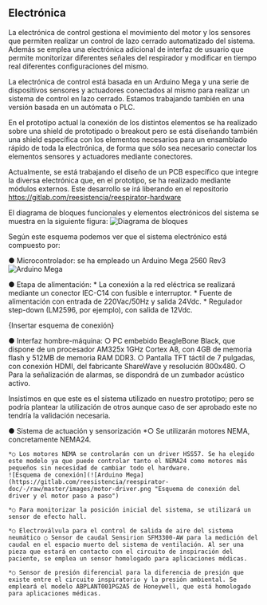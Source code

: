 ## Electrónica
La electrónica de control gestiona el movimiento del motor y los sensores que permiten realizar un control de lazo cerrado automatizado del sistema. Además se emplea una electrónica adicional de interfaz de usuario que permite monitorizar diferentes señales del respirador y modificar en tiempo real diferentes configuraciones del mismo.

La electrónica de control está basada en un Arduino Mega y una serie de dispositivos sensores y actuadores conectados al mismo para realizar un sistema de control en lazo cerrado. Estamos trabajando también en una versión basada en un autómata o PLC.

En el prototipo actual la conexión de los distintos elementos se ha realizado sobre una shield de prototipado o breakout pero se está diseñando también una shield específica con los elementos necesarios para un ensamblado rápido de toda la electrónica, de forma que sólo sea necesario conectar los elementos sensores y actuadores mediante conectores.

Actualmente, se está trabajando el diseño de un PCB específico que integre la diversa electrónica que, en el prototipo, se ha realizado mediante módulos externos. Este desarrollo se irá liberando en el repositorio https://gitlab.com/reesistencia/reespirator-hardware

El diagrama de bloques funcionales y elementos electrónicos del sistema se muestra en la siguiente figura:
![Diagrama de bloques](https://gitlab.com/reesistencia/reespirator-doc/-/raw/master/images/diagrama-de-bloques.jpg "Diagrama de bloques")

Según este esquema podemos ver que el sistema electrónico está compuesto por:

● Microcontrolador: se ha empleado un Arduino Mega 2560 Rev3
![Arduino Mega](https://gitlab.com/reesistencia/reespirator-doc/-/raw/master/images/Arduino-mega.jpg "Arduino Mega")

● Etapa de alimentación:
	* La conexión a la red eléctrica se realizará mediante un conector IEC-C14 con fusible e interruptor.
	* Fuente de alimentación con entrada de 220Vac/50Hz y salida 24Vdc.
	* Regulador step-down (LM2596, por ejemplo), con salida de 12Vdc.

{Insertar esquema de conexión}


● Interfaz hombre-máquina:
	○ PC embebido BeagleBone Black, que dispone de un procesador AM325x 1GHz Cortex A8, con 4GB de memoria flash y 512MB de memoria RAM DDR3.
	○ Pantalla TFT táctil de 7 pulgadas, con conexión HDMI, del fabricante ShareWave y resolución 800x480.
	○ Para la señalización de alarmas, se dispondrá de un zumbador acústico activo.

Insistimos en que este es el sistema utilizado en nuestro prototipo; pero se podría plantear la utilización de otros aunque caso de ser aprobado este no tendría la validación necesaria.

● Sistema de actuación y sensorización
	*○ Se utilizarán motores NEMA, concretamente NEMA24.

	*○ Los motores NEMA se controlarán con un driver HSS57. Se ha elegido este modelo ya que puede controlar tanto el NEMA24 como motores más pequeños sin necesidad de cambiar todo el hardware.
	![Esquema de conexión](![Arduino Mega](https://gitlab.com/reesistencia/reespirator-doc/-/raw/master/images/motor-driver.png "Esquema de conexión del driver y el motor paso a paso")

	*○ Para monitorizar la posición inicial del sistema, se utilizará un sensor de efecto hall.

	*○ Electroválvula para el control de salida de aire del sistema neumático ○ Sensor de caudal Sensirion SFM3300-AW para la medición del caudal en el espacio muerto del sistema de ventilación. Al ser una pieza que estará en contacto con el circuito de inspiración del paciente, se emplea un sensor homologado para aplicaciones médicas.

	*○ Sensor de presión diferencial para la diferencia de presión que existe entre el circuito inspiratorio y la presión ambiental. Se empleará el modelo ABPLANT001PG2A5 de Honeywell, que está homologado para aplicaciones médicas.
	